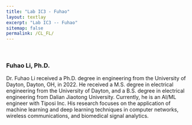```yaml
---
title: "Lab IC3 - Fuhao"
layout: textlay
excerpt: "Lab IC3 -- Fuhao"
sitemap: false
permalink: /CL_FL/
---
```


<p>&nbsp;</p>

### Fuhao Li, Ph.D.

Dr. Fuhao Li received a Ph.D. degree in engineering from the University of Dayton, Dayton, OH, in 2022. He received a M.S. degree in electrical engineering from the University of Dayton, and a B.S. degree in electrical engineering from Dalian Jiaotong University. Currently, he is an AI/ML engineer with Tiposi Inc. His research focuses on the application of machine learning and deep learning techniques in computer networks, wireless communications, and biomedical signal analytics. <a href="http://www.gggggg.mobi"> </a>

